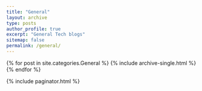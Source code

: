 ```yaml
---
title: "General"
layout: archive
type: posts
author_profile: true
excerpt: "General Tech blogs"
sitemap: false
permalink: /general/
---
```



{% for post in site.categories.General %}
    {% include archive-single.html %}
{% endfor %}

{% include paginator.html %}

